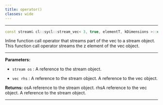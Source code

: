 ```yaml
---
title: operator()
classes: wide
---
```



---

```cpp
const stream& cl::sycl::stream_vec< 3, true, elementT, kDimensions >::operator()(const stream &os, const vec< elementT, kDimensions > &rhs)
```


Inline function call operator that streams part of the vec to a stream object. This function call operator streams the z element of the vec object. 


---
**Parameters:**

 - `stream os`
: A reference to the stream object. 

 - `vec rhs`
: A reference to the stream object. A reference to the vec object. 

**Returns:** osA reference to the stream object. rhsA reference to the vec object. A reference to the stream object. 

---
